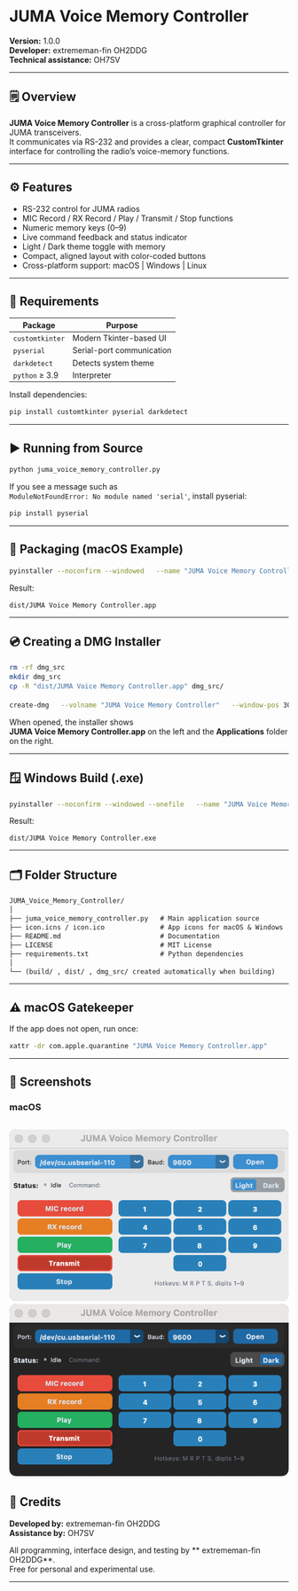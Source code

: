 # JUMA Voice Memory Controller

**Version:** 1.0.0  
**Developer:** extrememan-fin OH2DDG  
**Technical assistance:** OH7SV  

---

## 🗒 Overview

**JUMA Voice Memory Controller** is a cross-platform graphical controller for JUMA transceivers.  
It communicates via RS-232 and provides a clear, compact **CustomTkinter** interface for controlling the radio’s voice-memory functions.

---

## ⚙️ Features

- RS-232 control for JUMA radios  
- MIC Record / RX Record / Play / Transmit / Stop functions  
- Numeric memory keys (0–9)  
- Live command feedback and status indicator  
- Light / Dark theme toggle with memory  
- Compact, aligned layout with color-coded buttons  
- Cross-platform support: macOS  |  Windows  |  Linux

---

## 🧩 Requirements

| Package | Purpose |
|----------|----------|
| `customtkinter` | Modern Tkinter-based UI |
| `pyserial` | Serial-port communication |
| `darkdetect` | Detects system theme |
| `python` ≥ 3.9 | Interpreter |

Install dependencies:

```bash
pip install customtkinter pyserial darkdetect
```

---

## ▶️ Running from Source

```bash
python juma_voice_memory_controller.py
```

If you see a message such as  
`ModuleNotFoundError: No module named 'serial'`, install pyserial:

```bash
pip install pyserial
```

---

## 💾 Packaging (macOS Example)

```bash
pyinstaller --noconfirm --windowed   --name "JUMA Voice Memory Controller"   --icon "icon.icns"   --hidden-import serial   --hidden-import serial.tools.list_ports   --collect-submodules serial   juma_voice_memory_controller.py
```

Result:
```
dist/JUMA Voice Memory Controller.app
```

---

## 💿 Creating a DMG Installer

```bash
rm -rf dmg_src
mkdir dmg_src
cp -R "dist/JUMA Voice Memory Controller.app" dmg_src/

create-dmg   --volname "JUMA Voice Memory Controller"   --window-pos 300 200   --window-size 480 240   --icon-size 100   --icon "JUMA Voice Memory Controller.app" 120 120   --app-drop-link 360 120   "JUMA_Voice_Memory_Controller_v1_0_0.dmg"   "dmg_src/"
```

When opened, the installer shows  
**JUMA Voice Memory Controller.app** on the left and the **Applications** folder on the right.

---

## 🪟 Windows Build (.exe)

```bash
pyinstaller --noconfirm --windowed --onefile   --name "JUMA Voice Memory Controller"   --icon "icon.ico"   --hidden-import serial   --hidden-import serial.tools.list_ports   --collect-submodules serial   juma_voice_memory_controller.py
```

Result:
```
dist/JUMA Voice Memory Controller.exe
```

---

## 🗂 Folder Structure

```
JUMA_Voice_Memory_Controller/
│
├── juma_voice_memory_controller.py   # Main application source
├── icon.icns / icon.ico              # App icons for macOS & Windows
├── README.md                         # Documentation
├── LICENSE                           # MIT License
├── requirements.txt                  # Python dependencies
│
└── (build/ , dist/ , dmg_src/ created automatically when building)
```

---

## ⚠️ macOS Gatekeeper

If the app does not open, run once:

```bash
xattr -dr com.apple.quarantine "JUMA Voice Memory Controller.app"
```

---

## 📸 Screenshots

### macOS
![JUMA Voice Memory Controller on macOS](juma_voice_memory_controller.png)
![JUMA Voice Memory Controller on macOS](juma_voice_memory_controller_dark.png)
---
## 🏁 Credits

**Developed by:** extrememan-fin OH2DDG  
**Assistance by:** OH7SV  

All programming, interface design, and testing by ** extrememan-fin OH2DDG**.  
Free for personal and experimental use.

---
